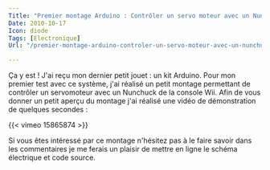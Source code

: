 ```yaml
---
Title: "Premier montage Arduino : Contrôler un servo moteur avec un Nunchuck Wii"
Date: 2010-10-17
Icon: diode
Tags: [Electronique]
Url: "/premier-montage-arduino-controler-un-servo-moteur-avec-un-nunchuck-wii.html"

---
```


Ça y est ! J'ai reçu mon dernier petit jouet : un kit Arduino. Pour mon
premier test avec ce système, j'ai réalisé un petit montage permettant
de contrôler un servomoteur avec un Nunchuck de la console Wii. Afin de
vous donner un petit aperçu du montage j'ai réalisé une vidéo de
démonstration de quelques secondes :

{{< vimeo 15865874 >}}

Si vous êtes intéressé par ce montage n'hésitez pas à le faire savoir dans les commentaires je me ferais un
plaisir de mettre en ligne le schéma électrique et code source.
